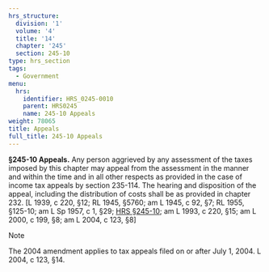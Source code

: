 ```yaml
---
hrs_structure:
  division: '1'
  volume: '4'
  title: '14'
  chapter: '245'
  section: 245-10
type: hrs_section
tags:
  - Government
menu:
  hrs:
    identifier: HRS_0245-0010
    parent: HRS0245
    name: 245-10 Appeals
weight: 78065
title: Appeals
full_title: 245-10 Appeals
---
```

**§245-10 Appeals.** Any person aggrieved by any assessment of the taxes imposed by this chapter may appeal from the assessment in the manner and within the time and in all other respects as provided in the case of income tax appeals by section 235-114\. The hearing and disposition of the appeal, including the distribution of costs shall be as provided in chapter 232\. [L 1939, c 220, §12; RL 1945, §5760; am L 1945, c 92, §7; RL 1955, §125-10; am L Sp 1957, c 1, §29; [HRS §245-10](/title-14/chapter-245/section-245-10/); am L 1993, c 220, §15; am L 2000, c 199, §8; am L 2004, c 123, §8]

Note

The 2004 amendment applies to tax appeals filed on or after July 1, 2004\. L 2004, c 123, §14.